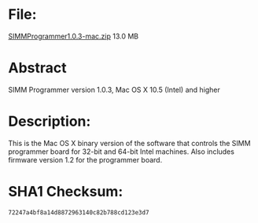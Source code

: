 # File:
[SIMMProgrammer1.0.3-mac.zip](SIMMProgrammer1.0.3-mac.zip)   13.0 MB

# Abstract
SIMM Programmer version 1.0.3, Mac OS X 10.5 (Intel) and higher

# Description:
This is the Mac OS X binary version of the software that controls the SIMM programmer board for 32-bit and 64-bit Intel machines. Also includes firmware version 1.2 for the programmer board.

# SHA1 Checksum:
`72247a4bf8a14d8872963140c82b788cd123e3d7`
